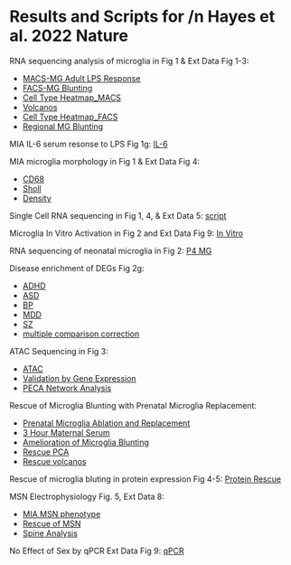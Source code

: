 # **Results and Scripts for /n Hayes et al. 2022 Nature**

RNA sequencing analysis of microglia in Fig 1 & Ext Data Fig 1-3:
* [MACS-MG Adult LPS Response]( https://lindsaynhayes.github.io/Hayes_2022/Bulk_RNAseq_MACS/DESeq2_MACS_Adult_Bulk_publication.html )
* [FACS-MG Blunting]( https://lindsaynhayes.github.io/Hayes_2022/Bulk_RNAseq_FACS/210301_Deseq2_FACS_filt_NOsva_ED3e.html )
* [Cell Type Heatmap_MACS]( https://lindsaynhayes.github.io/Hayes_2022/Bulk_RNAseq_MACS/DESeq2_MACS_Adult_Bulk_Heatmap.html )
* [Volcanos]( https://lindsaynhayes.github.io/Hayes_2022/Bulk_RNAseq_MACS/DESeq2_MACS_Adult_Bulk_Volcano.html )
* [Cell Type Heatmap_FACS]( https://lindsaynhayes.github.io/Hayes_2022/Bulk_RNAseq_FACS/DESeq2_FACS_Bulk_Heatmap.html )
* [Regional MG Blunting]( https://lindsaynhayes.github.io/Hayes_2022/Bulk_RNAseq_MACS/DESeq2_MACS_Adult_Bulk_Region_publication.html)

MIA IL-6 serum resonse to LPS Fig 1g:
[IL-6]( https://lindsaynhayes.github.io/Hayes_2022/Serum/1g_LPS_Serum.html )

MIA microglia morphology in Fig 1 & Ext Data Fig 4:
* [CD68]( https://lindsaynhayes.github.io/Hayes_2022/MG_Morph/MG_CD68_pub.html )
* [Sholl]( https://lindsaynhayes.github.io/Hayes_2022/MG_Morph/MG_Sholl.html )
* [Density]( https://lindsaynhayes.github.io/Hayes_2022/MG_Morph/MG_Density_pub.html )

Single Cell RNA sequencing in Fig 1, 4, & Ext Data 5:
[script](https://github.com/lindsaynhayes/Hayes_2022/blob/gh-pages/SingleCell/10x_analysis_pub.r)
 
Microglia In Vitro Activation in Fig 2 and Ext Data Fig 9:
 [In Vitro]( https://lindsaynhayes.github.io/Hayes_2022/InVitro/210903_invitro.html )

RNA sequencing of neonatal microglia in Fig 2:
 [P4 MG]( https://lindsaynhayes.github.io/Hayes_2022/Bulk_RNAseq_P4/DESeq2_MACS_P4_Bulk_pub.html)

Disease enrichment of DEGs Fig 2g: 
* [ADHD]( https://lindsaynhayes.github.io/Hayes_2022/Disease_Enrichment/ADHD.html )
* [ASD]( https://lindsaynhayes.github.io/Hayes_2022/Disease_Enrichment/AUT.html )
* [BP]( https://lindsaynhayes.github.io/Hayes_2022/Disease_Enrichment/BPD.html )
* [MDD]( https://lindsaynhayes.github.io/Hayes_2022/Disease_Enrichment/DEP.html )
* [SZ]( https://lindsaynhayes.github.io/Hayes_2022/Disease_Enrichment/SCZ.html )
* [multiple comparison correction]( https://lindsaynhayes.github.io/Hayes_2022/Disease_Enrichment/P_correct.nb.html)

ATAC Sequencing in Fig 3:
* [ATAC]( https://lindsaynhayes.github.io/Hayes_2022/ATAC/210329_ATAC_v3_MvCinLPS_pub.html )
* [Validation by Gene Expression]( https://lindsaynhayes.github.io/Hayes_2022/Bulk_RNAseq_FACS/QuickPlot_Pub.html)
* [PECA Network Analysis]( https://github.com/SUwonglab/PECA )

Rescue of Microglia Blunting with Prenatal Microglia Replacement:
* [Prenatal Microglia Ablation and Replacement]( https://lindsaynhayes.github.io/Hayes_2022/FACS/Fig_ED7e.html)
* [3 Hour Maternal Serum]( https://lindsaynhayes.github.io/Hayes_2022/Serum/Maternal_Serum.html)
* [Amelioration of Microglia Blunting]( https://lindsaynhayes.github.io/Hayes_2022/Bulk_RNAseq_Rescue_FACS/FACS_Rescue_LPS_pub.html)
* [Rescue PCA]( https://lindsaynhayes.github.io/Hayes_2022/Bulk_RNAseq_Rescue_FACS/PCA_Clust.html)
* [Rescue volcanos]( https://lindsaynhayes.github.io/Hayes_2022/Bulk_RNAseq_Rescue_FACS/Volcano.html)

Rescue of microglia bluting in protein expression Fig 4-5:
 [Protein Rescue]( https://lindsaynhayes.github.io/Hayes_2022/Protein/MSD_Cells_Rescue_Stats.html)

MSN Electrophysiology Fig. 5, Ext Data 8:
* [MIA MSN phenotype]( https://lindsaynhayes.github.io/Hayes_2022/Ephys/210907-Ephy-Analysis.html)
* [Rescue of MSN]( https://lindsaynhayes.github.io/Hayes_2022/Ephys/210905-Ephy-Analysis.html)
* [Spine Analysis]( https://lindsaynhayes.github.io/Hayes_2022/Ephys/Spine-Analysis_VS.html)

No Effect of Sex by qPCR Ext Data Fig 9:
[qPCR]( https://lindsaynhayes.github.io/Hayes_2022/qPCR/QPCR-C8-26_pub.html)
